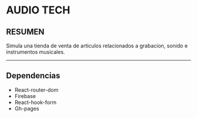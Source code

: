 # AUDIO TECH

## RESUMEN

Simula una tienda de venta de articulos relacionados a grabacion, sonido e instrumentos musicales. 


***

## Dependencias

* React-router-dom
* Firebase
* React-hook-form
* Gh-pages

